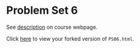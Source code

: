 # Problem Set 6

See [description](https://rudeboybert.github.io/STAT495/#problem_set_6) on course webpage.

Click [here](http://htmlpreview.github.io/?https://github.com/wmaumbe18/PS06/blob/master/PS06.html) to view your forked version of `PS06.html`.